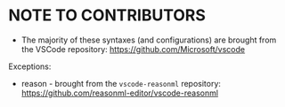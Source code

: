 # NOTE TO CONTRIBUTORS

- The majority of these syntaxes (and configurations) are brought from the VSCode repository: https://github.com/Microsoft/vscode

Exceptions:
- reason - brought from the `vscode-reasonml` repository: https://github.com/reasonml-editor/vscode-reasonml
